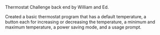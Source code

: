 Thermostat Challenge back end by William and Ed.

Created a basic thermostat program that has a default temperature, a button each for increasing or decreasing the temperature, a minimum and maximum temperature, a power saving mode, and a usage prompt.